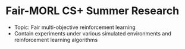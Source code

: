 # Fair-MORL CS+ Summer Research
* Topic: Fair multi-objective reinforcement learning
* Contain experiments under various simulated environments and reinforcement learning algorithms
